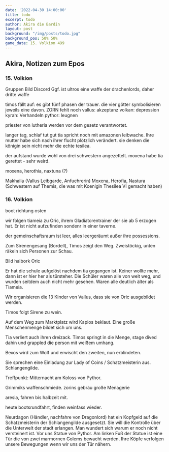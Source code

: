 ```yaml
---
date: '2022-04-30 14:00:00'
title: todo
excerpt: todo
author: Akira die Bardin
layout: post
background: "/img/posts/todo.jpg"
background_pos: 50% 50%
game_date: 15. Volkion 499
---
```


<div class="rhyme">
  <blockquote> 
  </blockquote>
</div>

## Akira, Notizen zum Epos

### 15. Volkion

<!--
Die Kinder sind im Weisenhaus im Tempel
Wenn wir zurückkommen finden die Spiele statt
Shopping, +1 Waffe von Volkan
-->

Gruppen Bild Discord 
Ggf. ist ultros eine waffe der drachenlords, daher dritte waffe 

timos fällt auf: es gibt fünf phasen der trauer. die vier götter symbolisieren jeweils eine davon. ZORN fehlt noch
vallus: akzeptanz
volkan: depression
kyrah: Verhandeln
pythor: leugnen

priester von lutheria werden vor dem gesetz verantwortet.

langer tag, schlaf tut gut
tia spricht noch mit amazonen leibwache. Ihre mutter habe sich nach ihrer flucht plötzlich verändert. sie denken die königin sein nicht mehr die echte tesilea.

der aufstand wurde wohl von drei schwestern angezettelt. moxena habe tia gerettet - sehr weird.

moxena, herothia, naxtuna (?)


Makhaila (Vallus Leibgarde, Anfuehrerin)
Moxena, Herofia, Nastura (Schwestern auf Themis, die was mit Koenigin Thesilea VI gemacht haben)
### 16. Volkion

boot richtung osten

wir folgen tiameia zu Oric, ihrem Gladiatorentrainer der sie ab 5 erzogen hat. Er ist nicht aufzufinden sondenr in einer taverne. 

der gemeinschaftsraum ist leer, alles leergeräumt außer ihre possessions. 

Zum Sirenengesang (Bordell), Timos zeigt den Weg. Zweistöckig, unten räkeln sich Personen zur Schau. 

Bild halbork Oric

Er hat die schule aufgelöst nachdem tia gegangen ist. Keiner wollte mehr, dann ist er hier her als türsteher. Die Schüler waren alle von weit weg, und wurden seitdem auch nicht mehr gesehen. Waren alle deutlich älter als Tiameia. 

Wir organisieren die 13 Kinder von Vallus, dass sie von Oric ausgebildet werden.

Timos folgt Sirene zu wein. 

Auf dem Weg zum Marktplatz wird Kapios beklaut. Eine große Menschenmenge bildet sich um uns.

Tia verliert auch ihren dreizack. Timos springt in die Menge, stage dived dahin und grappled die person mit weißem umhang.

Bexos wird zum Wolf und erwischt den zweiten, nun erblindeten.

Sie sprechen eine Einladung zur Lady of Coins / Schatzmeisterin aus. Schlangengilde.

Treffpunkt: Mitternacht am Koloss von Pythor. 

Grimmiks waffenschmiede.
zorins gebräu
große Menagerie


aresia, fahren bis halbzeit mit.

heute bootsrundfahrt, finden weinfass wieder.

Neurdagon (Händler, nachfahre von Dragonlord) hat ein Kopfgeld auf die Schatzmeisterin der Schlangengilde ausgesetzt. Sie will die Kontrolle über die Unterwelt der stadt erlangen. Man wundert sich warum er noch nicht versteinert ist.
Vor uns Statue von Pythor.
Am linken Fuß der Statue ist eine Tür die von zwei marmornen Golems bewacht werden. Ihre Köpfe verfolgen unsere Bewegungen wenn wir uns der Tür nähern.
